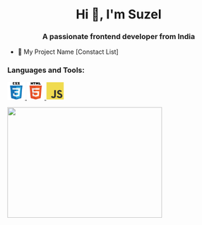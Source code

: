 <h1 align="center">Hi 👋, I'm Suzel</h1>
<h3 align="center">A passionate frontend developer from India</h3>

- 🔭 My Project Name [Constact List]


<p align="left">
</p>

<h3 align="left">Languages and Tools:</h3>
<p align="left"> <a href="https://www.w3schools.com/css/" target="_blank" rel="noreferrer"> <img src="https://raw.githubusercontent.com/devicons/devicon/master/icons/css3/css3-original-wordmark.svg" alt="css3" width="40" height="40"/> </a> <a href="https://www.w3.org/html/" target="_blank" rel="noreferrer"> <img src="https://raw.githubusercontent.com/devicons/devicon/master/icons/html5/html5-original-wordmark.svg" alt="html5" width="40" height="40"/> </a> <a href="https://developer.mozilla.org/en-US/docs/Web/JavaScript" target="_blank" rel="noreferrer"> <img src="https://raw.githubusercontent.com/devicons/devicon/master/icons/javascript/javascript-original.svg" alt="javascript" width="40" height="40"/> </a> </p>



<div> 
  <img src="https://user-images.githubusercontent.com/64069582/189470110-dfe75e5a-3f96-46c1-804a-47888b816361.png" width="350px" height="250px">
</div>
